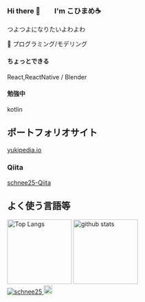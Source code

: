 ### Hi there 👋　　I'm こひまめ&#x2615;
つよつよになりたいよわよわ 

👀 プログラミング/モデリング 
#### ちょっとできる
React,ReactNative / Blender
#### 勉強中
kotlin

## ポートフォリオサイト
[yukipedia.io](https://yukipedia.io/)


### Qiita
[schnee25-Qiita](https://qiita.com/schnee25)


<!--
**schnee25/schnee25** is a ✨ _special_ ✨ repository because its `README.md` (this file) appears on your GitHub profile.

Here are some ideas to get you started:

- 🔭 I’m currently working on ...
- 🌱 I’m currently learning ...
- 👯 I’m looking to collaborate on ...
- 🤔 I’m looking for help with ...
- 💬 Ask me about ...
- 📫 How to reach me: ...
- 😄 Pronouns: ...
- ⚡ Fun fact: ...
-->

## よく使う言語等
<!-- [![Top Langs](https://github-readme-stats.vercel.app/api/top-langs/?username=schnee25&layout=compact&theme=dracula)](https://github.com/anuraghazra/github-readme-stats)
[![Anurag's GitHub stats](https://github-readme-stats.vercel.app/api?username=schnee25&theme=dracula&show_icons=true)](https://github.com/anuraghazra/github-readme-stats)
 -->
 
<div align="left"> 
  <img alt="Top Langs" height="150px" src="https://github-readme-stats.vercel.app/api/top-langs/?username=schnee25&layout=compact&show_icons=true&theme=dracula" />
  <img alt="github stats" height="150px" src="https://github-readme-stats.vercel.app/api?username=schnee25&theme=dracula&show_icons=ture" />
</div>

<div align="left"> 
    <a href="https://github.com/schnee25/schnee25/">
      <img src="https://komarev.com/ghpvc/?username=schnee25" alt="schnee25" />
    </a>
    <a href="https://github.com/schnee25">
      <img height="20" src="https://img.shields.io/github/followers/schnee25?label=follow&logo=github&style=flat" />
    </a>
 </div>
  
